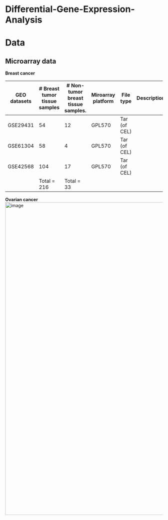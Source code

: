 # Differential-Gene-Expression-Analysis

# Data

## Microarray data

**Breast cancer**

| GEO datasets | # Breast tumor tissue samples | # Non-tumor breast tissue samples. | Miroarray platform | File type | Description |
| --- | --- | --- | --- | --- | --- |
| GSE29431 | 54 | 12 | GPL570 | Tar (of CEL) |  |
| GSE61304 | 58 | 4 | GPL570 | Tar (of CEL) |  |
| GSE42568 | 104 | 17 | GPL570 | Tar (of CEL) |  |
|  | Total = 216 | Total = 33 |  |  |  |

**Ovarian cancer**
<img width="1000" alt="image" src="https://github.com/Akkun4/Differential-Gene-Expression-Analysis/assets/113637955/7dc7b2c0-52a6-449e-bf81-910dbf190ec6">


